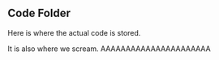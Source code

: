 ## Code Folder

Here is where the actual code is stored.

It is also where we scream. AAAAAAAAAAAAAAAAAAAAAA
